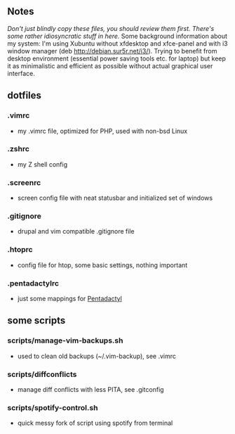 ## Notes
*Don't just blindly copy these files, you should review them first. There's some rather idiosyncratic stuff in here.*
Some background information about my system:
I'm using Xubuntu without xfdesktop and xfce-panel and with i3 window manager (deb http://debian.sur5r.net/i3/). Trying to benefit from desktop environment (essential power saving tools etc. for laptop) but keep it as minimalistic and efficient as possible without actual graphical user interface.

## dotfiles

### .vimrc
- my .vimrc file, optimized for PHP, used with non-bsd Linux

### .zshrc
- my Z shell config

### .screenrc
- screen config file with neat statusbar and initialized set of windows

### .gitignore
- drupal and vim compatible .gitignore file

### .htoprc
- config file for htop, some basic settings, nothing important

### .pentadactylrc
- just some mappings for [Pentadactyl](http://5digits.org/pentadactyl/)

## some scripts

### scripts/manage-vim-backups.sh
- used to clean old backups (~/.vim-backup), see .vimrc

### scripts/diffconflicts
- manage diff conflicts with less PITA, see .gitconfig

### scripts/spotify-control.sh
- quick messy fork of script using spotify from terminal
